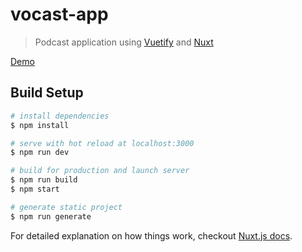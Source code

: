 # vocast-app

> Podcast application using [Vuetify](https://vuetifyjs.com/en/) and [Nuxt](https://fr.nuxtjs.org/)

[Demo](http://olympic-platypus.surge.sh/)

## Build Setup

``` bash
# install dependencies
$ npm install

# serve with hot reload at localhost:3000
$ npm run dev

# build for production and launch server
$ npm run build
$ npm start

# generate static project
$ npm run generate
```

For detailed explanation on how things work, checkout [Nuxt.js docs](https://nuxtjs.org).
